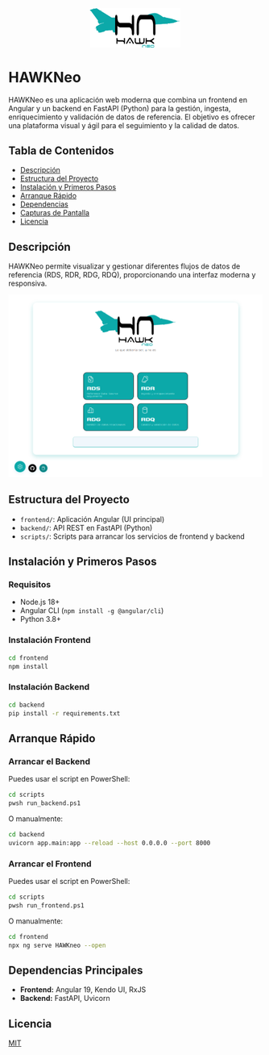 <div align="center">
  <img src="frontend/src/assets/logo.svg" alt="HAWKNeo Logo" width="180" />
</div>

# HAWKNeo

HAWKNeo es una aplicación web moderna que combina un frontend en Angular y un backend en FastAPI (Python) para la gestión, ingesta, enriquecimiento y validación de datos de referencia. El objetivo es ofrecer una plataforma visual y ágil para el seguimiento y la calidad de datos.

## Tabla de Contenidos
- [Descripción](#descripción)
- [Estructura del Proyecto](#estructura-del-proyecto)
- [Instalación y Primeros Pasos](#instalación-y-primeros-pasos)
- [Arranque Rápido](#arranque-rápido)
- [Dependencias](#dependencias)
- [Capturas de Pantalla](#capturas-de-pantalla)
- [Licencia](#licencia)

## Descripción
HAWKNeo permite visualizar y gestionar diferentes flujos de datos de referencia (RDS, RDR, RDG, RDQ), proporcionando una interfaz moderna y responsiva.


![alt text](image.png)


## Estructura del Proyecto
- `frontend/`: Aplicación Angular (UI principal)
- `backend/`: API REST en FastAPI (Python)
- `scripts/`: Scripts para arrancar los servicios de frontend y backend

## Instalación y Primeros Pasos
### Requisitos
- Node.js 18+
- Angular CLI (`npm install -g @angular/cli`)
- Python 3.8+

### Instalación Frontend
```bash
cd frontend
npm install
```

### Instalación Backend
```bash
cd backend
pip install -r requirements.txt
```

## Arranque Rápido
### Arrancar el Backend
Puedes usar el script en PowerShell:
```bash
cd scripts
pwsh run_backend.ps1
```
O manualmente:
```bash
cd backend
uvicorn app.main:app --reload --host 0.0.0.0 --port 8000
```

### Arrancar el Frontend
Puedes usar el script en PowerShell:
```bash
cd scripts
pwsh run_frontend.ps1
```
O manualmente:
```bash
cd frontend
npx ng serve HAWKneo --open
```

## Dependencias Principales
- **Frontend:** Angular 19, Kendo UI, RxJS
- **Backend:** FastAPI, Uvicorn


## Licencia
[MIT](LICENSE)
